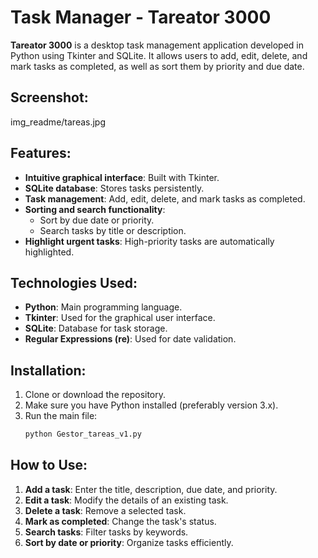 # Task Manager - Tareator 3000

**Tareator 3000** is a desktop task management application developed in Python using Tkinter and SQLite. It allows users to add, edit, delete, and mark tasks as completed, as well as sort them by priority and due date.

## Screenshot:
img_readme/tareas.jpg

## Features:
- **Intuitive graphical interface**: Built with Tkinter.
- **SQLite database**: Stores tasks persistently.
- **Task management**: Add, edit, delete, and mark tasks as completed.
- **Sorting and search functionality**:
  - Sort by due date or priority.
  - Search tasks by title or description.
- **Highlight urgent tasks**: High-priority tasks are automatically highlighted.

## Technologies Used:
- **Python**: Main programming language.
- **Tkinter**: Used for the graphical user interface.
- **SQLite**: Database for task storage.
- **Regular Expressions (re)**: Used for date validation.

## Installation:
1. Clone or download the repository.
2. Make sure you have Python installed (preferably version 3.x).
3. Run the main file:
   ```bash
   python Gestor_tareas_v1.py
   ```

## How to Use:
1. **Add a task**: Enter the title, description, due date, and priority.
2. **Edit a task**: Modify the details of an existing task.
3. **Delete a task**: Remove a selected task.
4. **Mark as completed**: Change the task's status.
5. **Search tasks**: Filter tasks by keywords.
6. **Sort by date or priority**: Organize tasks efficiently.






